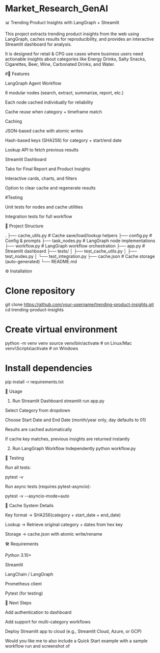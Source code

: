 # Market_Research_GenAI
📊 Trending Product Insights with LangGraph + Streamlit

This project extracts trending product insights from the web using LangGraph, caches results for reproducibility, and provides an interactive Streamlit dashboard for analysis.

It is designed for retail & CPG use cases where business users need actionable insights about categories like Energy Drinks, Salty Snacks, Cigarettes, Beer, Wine, Carbonated Drinks, and Water.

#🚀 Features

LangGraph Agent Workflow

6 modular nodes (search, extract, summarize, report, etc.)

Each node cached individually for reliability

Cache reuse when category + timeframe match

Caching

JSON-based cache with atomic writes

Hash-based keys (SHA256) for category + start/end date

Lookup API to fetch previous results

Streamlit Dashboard

Tabs for Final Report and Product Insights

Interactive cards, charts, and filters

Option to clear cache and regenerate results

#Testing

Unit tests for nodes and cache utilities

Integration tests for full workflow

📂 Project Structure

.
├── cache_utils.py        # Cache save/load/lookup helpers
├── config.py             # Config & prompts
├── task_nodes.py         # LangGraph node implementations
├── workflow.py           # LangGraph workflow orchestration
├── app.py                # Streamlit dashboard
├── tests/
│   ├── test_cache_utils.py
│   ├── test_nodes.py
│   └── test_integration.py
├── cache.json            # Cache storage (auto-generated)
└── README.md

⚙️ Installation
# Clone repository
git clone https://github.com/your-username/trending-product-insights.git
cd trending-product-insights

# Create virtual environment
python -m venv venv
source venv/bin/activate   # on Linux/Mac
venv\Scripts\activate      # on Windows

# Install dependencies
pip install -r requirements.txt

🏃 Usage
1. Run Streamlit Dashboard
streamlit run app.py


Select Category from dropdown

Choose Start Date and End Date (month/year only, day defaults to 01)

Results are cached automatically

If cache key matches, previous insights are returned instantly

2. Run LangGraph Workflow Independently
python workflow.py

🧪 Testing

Run all tests:

pytest -v


Run async tests (requires pytest-asyncio):

pytest -v --asyncio-mode=auto

🔑 Cache System Details

Key format → SHA256(category + start_date + end_date)

Lookup → Retrieve original category + dates from hex key

Storage → cache.json with atomic write/rename

🛠️ Requirements

Python 3.10+

Streamlit

LangChain / LangGraph

Prometheus client

Pytest (for testing)

📌 Next Steps

Add authentication to dashboard

Add support for multi-category workflows

Deploy Streamlit app to cloud (e.g., Streamlit Cloud, Azure, or GCP)

Would you like me to also include a Quick Start example with a sample workflow run and screenshot of
